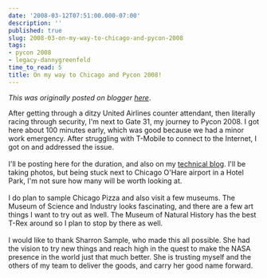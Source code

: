 ```yaml
---
date: '2008-03-12T07:51:00.000-07:00'
description: ''
published: true
slug: 2008-03-on-my-way-to-chicago-and-pycon-2008
tags:
- pycon 2008
- legacy-dannygreenfeld
time_to_read: 5
title: On my way to Chicago and Pycon 2008!
---
```


*This was originally posted on blogger [here](https://dannygreenfeld.blogspot.com/2008/03/on-my-way-to-chicago-and-pycon-2008.html)*.

After getting through a ditzy United Airlines counter attendant, then literally racing through security, I'm next to Gate 31, my journey to Pycon 2008.  I got here about 100 minutes early, which was good because we had a minor work emergency.  After struggling with T-Mobile to connect to the Internet, I got on and addressed the issue.<br /><br />I'll be posting here for the duration, and also on my <a href="http://pydanny.blogspot.com/">technical blog</a>.  I'll be taking photos, but being stuck next to Chicago O'Hare airport in a Hotel Park, I'm not sure how many will be worth looking at.<br /><br />I do plan to sample Chicago Pizza and also visit a few museums.  The Museum of Science and Industry looks fascinating, and there are a few art things I want to try out as well.  The Museum of Natural History has the best T-Rex around so I plan to stop by there as well.<br /><br />I would like to thank Sharron Sample, who made this all possible.  She had the vision to try new things and reach high in the quest to make the NASA presence in the world just that much better.  She is trusting myself and the others of my team to deliver the goods, and carry her good name forward.